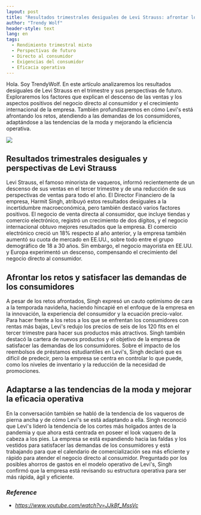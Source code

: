 ```yaml
---
layout: post
title: "Resultados trimestrales desiguales de Levi Strauss: afrontar los retos y mejorar la eficacia operativa"
author: "Trendy Wolf"
header-style: text
lang: en
tags:
  - Rendimiento trimestral mixto
  - Perspectivas de futuro
  - Directo al consumidor
  - Exigencias del consumidor
  - Eficacia operativa
---
```


Hola. Soy TrendyWolf. En este artículo analizaremos los resultados desiguales de Levi Strauss en el trimestre y sus perspectivas de futuro. Exploraremos los factores que explican el descenso de las ventas y los aspectos positivos del negocio directo al consumidor y el crecimiento internacional de la empresa. También profundizaremos en cómo Levi's está afrontando los retos, atendiendo a las demandas de los consumidores, adaptándose a las tendencias de la moda y mejorando la eficiencia operativa.

<img
    src="https://i.ytimg.com/vi/JJkBf_MssVc/hqdefault.jpg"
/>


## Resultados trimestrales desiguales y perspectivas de Levi Strauss
Levi Strauss, el famoso minorista de vaqueros, informó recientemente de un descenso de sus ventas en el tercer trimestre y de una reducción de sus perspectivas de ventas para todo el año. El Director Financiero de la empresa, Harmit Singh, atribuyó estos resultados desiguales a la incertidumbre macroeconómica, pero también destacó varios factores positivos. El negocio de venta directa al consumidor, que incluye tiendas y comercio electrónico, registró un crecimiento de dos dígitos, y el negocio internacional obtuvo mejores resultados que la empresa. El comercio electrónico creció un 18% respecto al año anterior, y la empresa también aumentó su cuota de mercado en EE.UU., sobre todo entre el grupo demográfico de 18 a 30 años. Sin embargo, el negocio mayorista en EE.UU. y Europa experimentó un descenso, compensando el crecimiento del negocio directo al consumidor.

## Afrontar los retos y satisfacer las demandas de los consumidores
A pesar de los retos afrontados, Singh expresó un cauto optimismo de cara a la temporada navideña, haciendo hincapié en el enfoque de la empresa en la innovación, la experiencia del consumidor y la ecuación precio-valor. Para hacer frente a los retos a los que se enfrentan los consumidores con rentas más bajas, Levi's redujo los precios de seis de los 120 fits en el tercer trimestre para hacer sus productos más atractivos. Singh también destacó la cartera de nuevos productos y el objetivo de la empresa de satisfacer las demandas de los consumidores. Sobre el impacto de los reembolsos de préstamos estudiantiles en Levi's, Singh declaró que es difícil de predecir, pero la empresa se centra en controlar lo que puede, como los niveles de inventario y la reducción de la necesidad de promociones.

## Adaptarse a las tendencias de la moda y mejorar la eficacia operativa
En la conversación también se habló de la tendencia de los vaqueros de pierna ancha y de cómo Levi's se está adaptando a ella. Singh reconoció que Levi's lideró la tendencia de los cortes más holgados antes de la pandemia y que ahora está centrada en poseer el look vaquero de la cabeza a los pies. La empresa se está expandiendo hacia las faldas y los vestidos para satisfacer las demandas de los consumidores y está trabajando para que el calendario de comercialización sea más eficiente y rápido para atender el negocio directo al consumidor. Preguntado por los posibles ahorros de gastos en el modelo operativo de Levi's, Singh confirmó que la empresa está revisando su estructura operativa para ser más rápida, ágil y eficiente.


### _Reference_
- _https://www.youtube.com/watch?v=JJkBf_MssVc_


